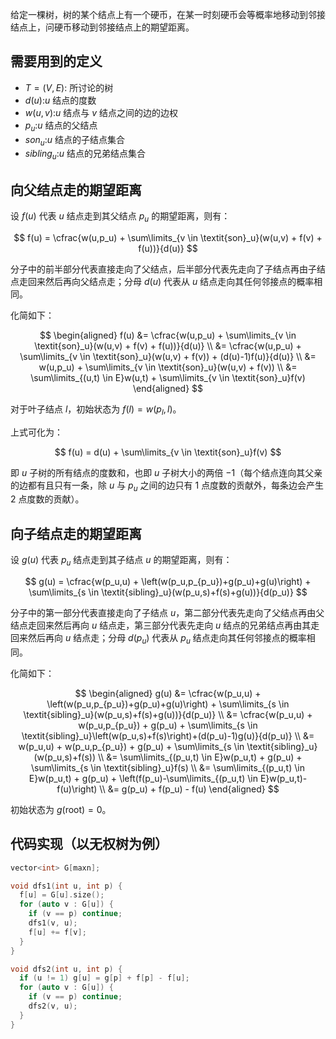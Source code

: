给定一棵树，树的某个结点上有一个硬币，在某一时刻硬币会等概率地移动到邻接结点上，问硬币移动到邻接结点上的期望距离。

## 需要用到的定义

-   $T=(V,E)$: 所讨论的树
-   $d(u)$:$u$ 结点的度数
-   $w(u,v)$:$u$ 结点与 $v$ 结点之间的边的边权
-   $p_u$:$u$ 结点的父结点
-   $\textit{son}_u$:$u$ 结点的子结点集合
-   $\textit{sibling}_u$:$u$ 结点的兄弟结点集合

## 向父结点走的期望距离

设 $f(u)$ 代表 $u$ 结点走到其父结点 $p_u$ 的期望距离，则有：

$$
f(u) = \cfrac{w(u,p_u) + \sum\limits_{v \in \textit{son}_u}(w(u,v) + f(v) + f(u))}{d(u)}
$$

分子中的前半部分代表直接走向了父结点，后半部分代表先走向了子结点再由子结点走回来然后再向父结点走；分母 $d(u)$ 代表从 $u$ 结点走向其任何邻接点的概率相同。

化简如下：

$$
\begin{aligned}
    f(u) &= \cfrac{w(u,p_u) + \sum\limits_{v \in \textit{son}_u}(w(u,v) + f(v) + f(u))}{d(u)} \\
         &= \cfrac{w(u,p_u) + \sum\limits_{v \in \textit{son}_u}(w(u,v) + f(v)) + (d(u)-1)f(u)}{d(u)} \\
         &= w(u,p_u) + \sum\limits_{v \in \textit{son}_u}(w(u,v) + f(v)) \\
         &= \sum\limits_{(u,t) \in E}w(u,t) + \sum\limits_{v \in \textit{son}_u}f(v)
\end{aligned}
$$

对于叶子结点 $l$，初始状态为 $f(l) = w(p_l, l)$。

上式可化为：

$$
f(u) = d(u) + \sum\limits_{v \in \textit{son}_u}f(v)
$$

即 $u$ 子树的所有结点的度数和，也即 $u$ 子树大小的两倍 $-1$（每个结点连向其父亲的边都有且只有一条，除 $u$ 与 $p_u$ 之间的边只有 $1$ 点度数的贡献外，每条边会产生 $2$ 点度数的贡献）。

## 向子结点走的期望距离

设 $g(u)$ 代表 $p_u$ 结点走到其子结点 $u$ 的期望距离，则有：

$$
g(u) = \cfrac{w(p_u,u) + \left(w(p_u,p_{p_u})+g(p_u)+g(u)\right) + \sum\limits_{s \in \textit{sibling}_u}(w(p_u,s)+f(s)+g(u))}{d(p_u)}
$$

分子中的第一部分代表直接走向了子结点 $u$，第二部分代表先走向了父结点再由父结点走回来然后再向 $u$ 结点走，第三部分代表先走向 $u$ 结点的兄弟结点再由其走回来然后再向 $u$ 结点走；分母 $d(p_u)$ 代表从 $p_u$ 结点走向其任何邻接点的概率相同。

化简如下：

$$
\begin{aligned}
    g(u) &= \cfrac{w(p_u,u) + \left(w(p_u,p_{p_u})+g(p_u)+g(u)\right) + \sum\limits_{s \in \textit{sibling}_u}(w(p_u,s)+f(s)+g(u))}{d(p_u)} \\
         &= \cfrac{w(p_u,u) + w(p_u,p_{p_u}) + g(p_u) + \sum\limits_{s \in \textit{sibling}_u}\left(w(p_u,s)+f(s)\right)+(d(p_u)-1)g(u)}{d(p_u)} \\
         &= w(p_u,u) + w(p_u,p_{p_u}) + g(p_u) + \sum\limits_{s \in \textit{sibling}_u}(w(p_u,s)+f(s)) \\
         &= \sum\limits_{(p_u,t) \in E}w(p_u,t) + g(p_u) + \sum\limits_{s \in \textit{sibling}_u}f(s) \\
         &= \sum\limits_{(p_u,t) \in E}w(p_u,t) + g(p_u) + \left(f(p_u)-\sum\limits_{(p_u,t) \in E}w(p_u,t)-f(u)\right) \\
         &= g(p_u) + f(p_u) - f(u)
\end{aligned}
$$

初始状态为 $g(\text{root}) = 0$。

## 代码实现（以无权树为例）

```cpp
vector<int> G[maxn];

void dfs1(int u, int p) {
  f[u] = G[u].size();
  for (auto v : G[u]) {
    if (v == p) continue;
    dfs1(v, u);
    f[u] += f[v];
  }
}

void dfs2(int u, int p) {
  if (u != 1) g[u] = g[p] + f[p] - f[u];
  for (auto v : G[u]) {
    if (v == p) continue;
    dfs2(v, u);
  }
}
```

